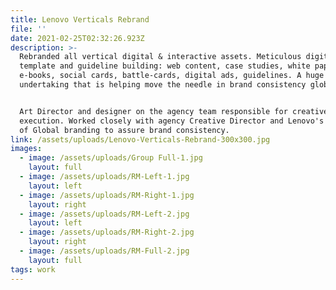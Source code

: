 ```yaml
---
title: Lenovo Verticals Rebrand
file: ''
date: 2021-02-25T02:32:26.923Z
description: >-
  Rebranded all vertical digital & interactive assets. Meticulous digital
  template and guideline building: web content, case studies, white papers,
  e-books, social cards, battle-cards, digital ads, guidelines. A huge
  undertaking that is helping move the needle in brand consistency globally.


  Art Director and designer on the agency team responsible for creative
  execution. Worked closely with agency Creative Director and Lenovo's Director
  of Global branding to assure brand consistency.
link: /assets/uploads/Lenovo-Verticals-Rebrand-300x300.jpg
images:
  - image: /assets/uploads/Group Full-1.jpg
    layout: full
  - image: /assets/uploads/RM-Left-1.jpg
    layout: left
  - image: /assets/uploads/RM-Right-1.jpg
    layout: right
  - image: /assets/uploads/RM-Left-2.jpg
    layout: left
  - image: /assets/uploads/RM-Right-2.jpg
    layout: right
  - image: /assets/uploads/RM-Full-2.jpg
    layout: full
tags: work
---
```



